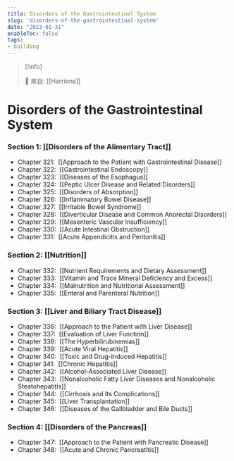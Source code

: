 ```yaml
---
title: Disorders of the Gastrointestinal System
slug: 'disorders-of-the-gastrointestinal-system'
date: "2023-01-31"
enableToc: false
tags:
- building
---
```


> [!info]
>
> 🌱 來自: [[Harrions]]

# Disorders of the Gastrointestinal System

### Section 1: [[Disorders of the Alimentary Tract]]

*   Chapter 321:  [[Approach to the Patient with Gastrointestinal Disease]]
*   Chapter 322:  [[Gastrointestinal Endoscopy]]
*   Chapter 323:  [[Diseases of the Esophagus]]
*   Chapter 324:  [[Peptic Ulcer Disease and Related Disorders]]
*   Chapter 325:  [[Disorders of Absorption]]
*   Chapter 326:  [[Inflammatory Bowel Disease]]
*   Chapter 327:  [[Irritable Bowel Syndrome]]
*   Chapter 328:  [[Diverticular Disease and Common Anorectal Disorders]]
*   Chapter 329:  [[Mesenteric Vascular Insufficiency]]
*   Chapter 330:  [[Acute Intestinal Obstruction]]
*   Chapter 331:  [[Acute Appendicitis and Peritonitis]]

### Section 2: [[Nutrition]]

*   Chapter 332:  [[Nutrient Requirements and Dietary Assessment]]
*   Chapter 333:  [[Vitamin and Trace Mineral Deficiency and Excess]]
*   Chapter 334:  [[Malnutrition and Nutritional Assessment]]
*   Chapter 335:  [[Enteral and Parenteral Nutrition]]

### Section 3: [[Liver and Biliary Tract Disease]]

*   Chapter 336:  [[Approach to the Patient with Liver Disease]]
*   Chapter 337:  [[Evaluation of Liver Function]]
*   Chapter 338:  [[The Hyperbilirubinemias]]
*   Chapter 339:  [[Acute Viral Hepatitis]]
*   Chapter 340:  [[Toxic and Drug-Induced Hepatitis]]
*   Chapter 341:  [[Chronic Hepatitis]]
*   Chapter 342:  [[Alcohol-Associated Liver Disease]]
*   Chapter 343:  [[Nonalcoholic Fatty Liver Diseases and Nonalcoholic Steatohepatitis]]
*   Chapter 344:  [[Cirrhosis and Its Complications]]
*   Chapter 345:  [[Liver Transplantation]]
*   Chapter 346:  [[Diseases of the Gallbladder and Bile Ducts]]

### Section 4: [[Disorders of the Pancreas]]

*   Chapter 347:  [[Approach to the Patient with Pancreatic Disease]]
*   Chapter 348:  [[Acute and Chronic Pancreatitis]]
